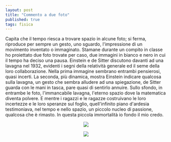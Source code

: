```yaml
---
layout: post
title: "Commento a due foto"
published: true
tags: fisica
---
```


Capita che il tempo riesca a trovare spazio in alcune foto; si ferma, riproduce 
per sempre un gesto, uno sguardo, l'impressione di un movimento inventato o immaginato.
Stamane durante un compito in classe ho proiettato due foto trovate per caso,
due immagini in bianco e nero in cui il tempo ha deciso una pausa. Einstein e de Sitter
discutono davanti ad una lavagna nel 1932, evidenti i segni della relatività
generale ed il seme della loro collaborazione. Nella prima immagine sembrano
entrambi pensierosi, quasi incerti. La seconda, più dinamica, mostra Einstein
indicare qualcosa sulla lavagna, un gesto che sembra alludere ad una
spiegazione, de Sitter guarda con le mani in tasca, pare quasi di sentirlo
annuire. Sullo sfondo, in entrambe le foto, l'immancabile lavagna, l'eterno
spazio dove la matematica diventa polvere. E mentre i ragazzi e le ragazze
costruivano le loro incertezze e le loro speranze sul foglio, quell'infinito
piano d'ardesia testimoniava, nel tempo e nello spazio, un piccolo nucleo di
passione, qualcosa che è rimasto. In questa piccola immortalità io fondo il mio
credo.

<p align="center">
<img src="{{ site.url}}/images/einde1.jpg">
</p>

<p align="center">
<img src="{{ site.url}}/images/einde2.jpg">
</p>

